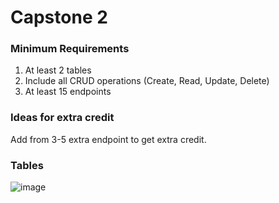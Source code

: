 # Capstone 2 


### Minimum Requirements
1. At least 2 tables
2. Include all CRUD operations (Create, Read, Update, Delete)
3. At least 15 endpoints


### Ideas for extra credit
Add from 3-5 extra endpoint to get extra credit.





### Tables
![image](https://github.com/W2AlharbiMe/tuw-capstone2-own/assets/43024659/d7ccead2-dd18-4ef3-bad6-f780bdc17adb)





